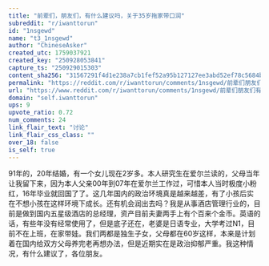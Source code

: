 ```yaml
---
title: "前辈们，朋友们，有什么建议吗，关于35岁拖家带口润"
subreddit: "r/iwanttorun"
id: "1nsgewd"
name: "t3_1nsgewd"
author: "ChineseAsker"
created_utc: 1759037921
created_key: "250928053841"
capture_ts: "250929015303"
content_sha256: "31567291f4d1e238a7cb1fef52a95b127127ee3abd52ef78c5684ba0f6c3f905"
permalink: "https://reddit.com/r/iwanttorun/comments/1nsgewd/前辈们朋友们有什么建议吗关于35岁拖家带口润/"
url: "https://www.reddit.com/r/iwanttorun/comments/1nsgewd/前辈们朋友们有什么建议吗关于35岁拖家带口润/"
domain: "self.iwanttorun"
ups: 9
upvote_ratio: 0.72
num_comments: 24
link_flair_text: "讨论"
link_flair_css_class: ""
over_18: false
is_self: true
---
```


91年的，20年结婚，有一个女儿现在2岁多。本人研究生在爱尔兰读的，父母当年让我留下来，因为本人父亲00年到07年在爱尔兰工作过，可惜本人当时极度小粉红，16年毕业就回国了了。这几年国内的政治环境真是越来越差，有了小孩后实在不想小孩在这样环境下成长。还有机会润出去吗？我是从事酒店管理行业的，目前是做到国内五星级酒店的总经理，资产目前夫妻两手上有个百来个金币。英语的话，有些年没有经常使用了，但是底子还在，老婆是日语专业，大学考过N1，目前不在上班，在家带娃。我们两都是独生子女，父母都在60岁这样，本来是计划着在国内给双方父母养完老再想办法，但是近期实在是政治抑郁严重。我这种情况，有什么建议了，各位朋友。
